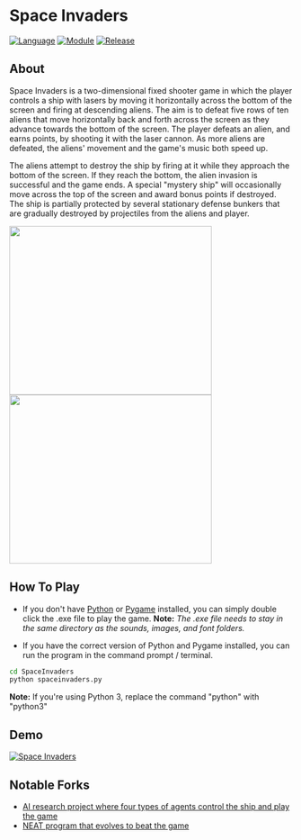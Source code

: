 Space Invaders
===========

[![Language](https://img.shields.io/badge/language-python-blue.svg?style=flat
)](https://www.python.org)
[![Module](https://img.shields.io/badge/module-pygame-brightgreen.svg?style=flat
)](http://www.pygame.org/news.html)
[![Release](https://img.shields.io/badge/release-v1.0-orange.svg?style=flat
)](http://www.leejamesrobinson.com/space-invaders.html)

About
-----
Space Invaders is a two-dimensional fixed shooter game in which the player controls a ship with lasers by moving it horizontally
across the bottom of the screen and firing at descending aliens. The aim is to defeat five rows of ten aliens that move
horizontally back and forth across the screen as they advance towards the bottom of the screen. The player defeats an alien,
and earns points, by shooting it with the laser cannon. As more aliens are defeated, the aliens' movement and the game's music
both speed up. 

The aliens attempt to destroy the ship by firing at it while they approach the bottom of the screen. If they reach the bottom,
the alien invasion is successful and the game ends. A special "mystery ship" will occasionally move across the top of the
screen and award bonus points if destroyed. The ship is partially protected by several stationary defense bunkers that are
gradually destroyed by projectiles from the aliens and player.

<img src="http://i.imgur.com/u2mss8o.png" width="360" height="300" />
<img src="http://i.imgur.com/mR81p5O.png" width="360" height="300"/>

How To Play
----
 - If you don't have [Python](https://www.python.org/downloads/) or [Pygame](http://www.pygame.org/download.shtml) installed, you can simply double click the .exe file to play the game.
   **Note:** *The .exe file needs to stay in the same directory as the sounds, images, and font folders.*
   
 - If you have the correct version of Python and Pygame installed, you can run the program in the command prompt / terminal.
 ``` bash
cd SpaceInvaders
python spaceinvaders.py
 ```
 **Note:** If you're using Python 3, replace the command "python" with "python3"

Demo
----
[![Space Invaders](http://img.youtube.com/vi/_2yUP3WMDRc/0.jpg)](http://www.youtube.com/watch?v=_2yUP3WMDRc)

Notable Forks
----
- [AI research project where four types of agents control the ship and play the game](https://github.com/scott-pickthorn/Space_Invaders)
- [NEAT program that evolves to beat the game](https://github.com/lairsonm/neat-in-space-invaders)
